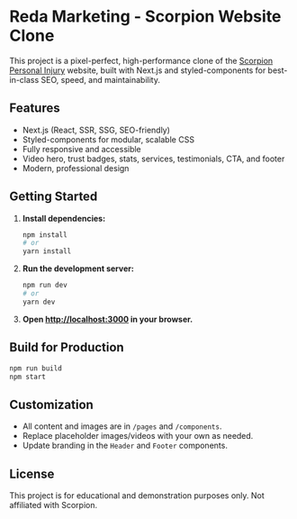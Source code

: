 # Reda Marketing - Scorpion Website Clone

This project is a pixel-perfect, high-performance clone of the [Scorpion Personal Injury](https://www.scorpion.co/personal-injury/) website, built with Next.js and styled-components for best-in-class SEO, speed, and maintainability.

## Features
- Next.js (React, SSR, SSG, SEO-friendly)
- Styled-components for modular, scalable CSS
- Fully responsive and accessible
- Video hero, trust badges, stats, services, testimonials, CTA, and footer
- Modern, professional design

## Getting Started

1. **Install dependencies:**
   ```bash
   npm install
   # or
   yarn install
   ```
2. **Run the development server:**
   ```bash
   npm run dev
   # or
   yarn dev
   ```
3. **Open [http://localhost:3000](http://localhost:3000) in your browser.**

## Build for Production
```bash
npm run build
npm start
```

## Customization
- All content and images are in `/pages` and `/components`.
- Replace placeholder images/videos with your own as needed.
- Update branding in the `Header` and `Footer` components.

## License
This project is for educational and demonstration purposes only. Not affiliated with Scorpion. 